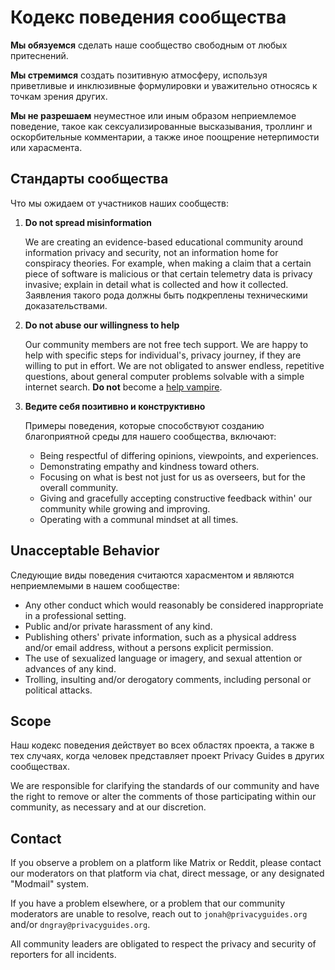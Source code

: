 # Кодекс поведения сообщества

**Мы обязуемся** сделать наше сообщество свободным от любых притеснений.

**Мы стремимся** создать позитивную атмосферу, используя приветливые и инклюзивные формулировки и уважительно относясь к точкам зрения других.

**Мы не разрешаем** неуместное или иным образом неприемлемое поведение, такое как сексуализированные высказывания, троллинг и оскорбительные комментарии, а также иное поощрение нетерпимости или харасмента.

## Стандарты сообщества

Что мы ожидаем от участников наших сообществ:

1. **Do not spread misinformation**

      We are creating an evidence-based educational community around information privacy and security, not an information home for conspiracy theories. For example, when making a claim that a certain piece of software is malicious or that certain telemetry data is privacy invasive; explain in detail what is collected and how it collected. Заявления такого рода должны быть подкреплены техническими доказательствами.

2. **Do not abuse our willingness to help**

      Our community members are not free tech support. We are happy to help with specific steps for individual's, privacy journey, if they are willing to put in effort. We are not obligated to answer endless, repetitive questions, about general computer problems solvable with a simple internet search. **Do not** become a [help vampire](https://slash7.com/2006/12/22/vampires).

3. **Ведите себя позитивно и конструктивно**

      Примеры поведения, которые способствуют созданию благоприятной среды для нашего сообщества, включают:

      - Being respectful of differing opinions, viewpoints, and experiences.
      - Demonstrating empathy and kindness toward others.
      - Focusing on what is best not just for us as overseers, but for the overall community.
      - Giving and gracefully accepting constructive feedback within' our community while growing and improving.
      - Operating with a communal mindset at all times.

## Unacceptable Behavior

Следующие виды поведения считаются харасментом и являются неприемлемыми в нашем сообществе:

- Any other conduct which would reasonably be considered inappropriate in a professional setting.
- Public and/or private harassment of any kind.
- Publishing others' private information, such as a physical address and/or email address, without a persons explicit permission.
- The use of sexualized language or imagery, and sexual attention or advances of any kind.
- Trolling, insulting and/or derogatory comments, including personal or political attacks.

## Scope

Наш кодекс поведения действует во всех областях проекта, а также в тех случаях, когда человек представляет проект Privacy Guides в других сообществах.

We are responsible for clarifying the standards of our community and have the right to remove or alter the comments of those participating within our community, as necessary and at our discretion.

## Contact

If you observe a problem on a platform like Matrix or Reddit, please contact our moderators on that platform via chat, direct message, or any designated "Modmail" system.

If you have a problem elsewhere, or a problem that our community moderators are unable to resolve, reach out to `jonah@privacyguides.org` and/or `dngray@privacyguides.org`.

All community leaders are obligated to respect the privacy and security of reporters for all incidents.
